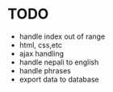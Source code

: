 # TODO

* handle index out of range
* html, css,etc
* ajax handling
* handle nepali to english
* handle phrases
* export data to database
